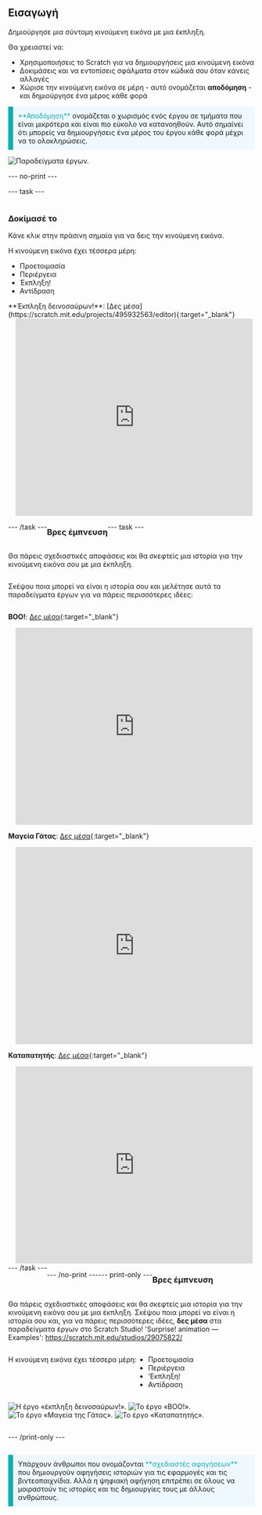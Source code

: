 ## Εισαγωγή

Δημιούργησε μια σύντομη κινούμενη εικόνα με μια έκπληξη.

Θα χρειαστεί να:

+ Χρησιμοποιήσεις το Scratch για να δημιουργήσεις μια κινούμενη εικόνα
+ Δοκιμάσεις και να εντοπίσεις σφάλματα στον κώδικά σου όταν κάνεις αλλαγές
+ Χώρισε την κινούμενη εικόνα σε μέρη - αυτό ονομάζεται **αποδόμηση** - και δημιούργησε ένα μέρος κάθε φορά

<p style="border-left: solid; border-width:10px; border-color: #0faeb0; background-color: aliceblue; padding: 10px;">
  <span style="color: #0faeb0">**Αποδόμηση**</span> ονομάζεται ο χωρισμός ενός έργου σε τμήματα που είναι μικρότερα και είναι πιο εύκολο να κατανοηθούν. Αυτό σημαίνει ότι μπορείς να δημιουργήσεις ένα μέρος του έργου κάθε φορά μέχρι να το ολοκληρώσεις. 
</p>

![Παραδείγματα έργων.](images/surprise-example.png)

--- no-print ---

--- task ---

<div style="display: flex; flex-wrap: wrap">
<div style="flex-basis: 200px; flex-grow: 1">  

### Δοκίμασέ το

Κάνε κλικ στην πράσινη σημαία για να δεις την κινούμενη εικόνα.

Η κινούμενη εικόνα έχει τέσσερα μέρη:
+ Προετοιμασία
+ Περιέργεια
+ Έκπληξη!
+ Αντίδραση

</div>
<div>
**Έκπληξη δεινοσαύρων!**: [Δες μέσα](https://scratch.mit.edu/projects/495932563/editor){:target="_blank"}
<div class="scratch-preview" style="margin-left: 15px;">
  <iframe allowtransparency="true" width="485" height="402" src="https://scratch.mit.edu/projects/embed/495932563/?autostart=false" frameborder="0"></iframe>
</div>

</div>

--- /task ---

### Βρες έμπνευση

--- task ---

Θα πάρεις σχεδιαστικές αποφάσεις και θα σκεφτείς μια ιστορία για την κινούμενη εικόνα σου με μια έκπληξη.

Σκέψου ποια μπορεί να είναι η ιστορία σου και μελέτησε αυτά τα παραδείγματα έργων για να πάρεις περισσότερες ιδέες:

**BOO!**: [Δες μέσα](https://scratch.mit.edu/projects/498655116/editor){:target="_blank"}
<div class="scratch-preview" style="margin-left: 15px;">
  <iframe allowtransparency="true" width="485" height="402" src="https://scratch.mit.edu/projects/embed/498655116/?autostart=false" frameborder="0"></iframe>
</div>

**Μαγεία Γάτας**: [Δες μέσα](https://scratch.mit.edu/projects/498615133/editor){:target="_blank"}
<div class="scratch-preview" style="margin-left: 15px;">
  <iframe allowtransparency="true" width="485" height="402" src="https://scratch.mit.edu/projects/embed/498615133/?autostart=false" frameborder="0"></iframe>
</div>

**Καταπατητής**: [Δες μέσα](https://scratch.mit.edu/projects/498616008/editor){:target="_blank"}
<div class="scratch-preview" style="margin-left: 15px;">
  <iframe allowtransparency="true" width="485" height="402" src="https://scratch.mit.edu/projects/embed/498616008/?autostart=false" frameborder="0"></iframe>
</div>
--- /task ---

--- /no-print ---

--- print-only ---

### Βρες έμπνευση

Θα πάρεις σχεδιαστικές αποφάσεις και θα σκεφτείς μια ιστορία για την κινούμενη εικόνα σου με μια έκπληξη. Σκέψου ποια μπορεί να είναι η ιστορία σου και, για να πάρεις περισσότερες ιδέες, **δες μέσα** στα παραδείγματα έργων στο Scratch Studio! 'Surprise! animation — Examples': https://scratch.mit.edu/studios/29075822/

Η κινούμενη εικόνα έχει τέσσερα μέρη:
+ Προετοιμασία
+ Περιέργεια
+ 'Εκπληξη!
+ Αντίδραση

![Η έργο «έκπληξη δεινοσαύρων!».](images/dinosaur-surprise.png) ![Το έργο «BOO!».](images/boo.png) ![Το έργο «Μαγεία της Γάτας».](images/cat-magic.png) ![Το έργο «Καταπατητής».](images/tresspass.png)

--- /print-only ---

<p style="border-left: solid; border-width:10px; border-color: #0faeb0; background-color: aliceblue; padding: 10px;">
Υπάρχουν άνθρωποι που ονομάζονται <span style="color: #0faeb0">**σχεδιαστές αφηγήσεων**</span> που δημιουργούν αφηγήσεις ιστοριών για τις εφαρμογές και τις βιντεοπαιχνίδια. Αλλά η ψηφιακή αφήγηση επιτρέπει σε όλους να μοιραστούν τις ιστορίες και τις δημιουργίες τους με άλλους ανθρώπους.
</p>
 
